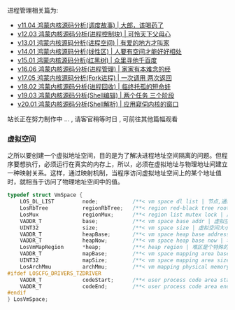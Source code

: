 
进程管理相关篇为: 

* [v11.04 鸿蒙内核源码分析(调度故事) | 大郎，该喝药了](/blog/11.md)
* [v12.03 鸿蒙内核源码分析(进程控制块) | 可怜天下父母心](/blog/12.md)
* [v13.01 鸿蒙内核源码分析(进程空间) | 有爱的地方才叫家 ](/blog/13.md)
* [v14.01 鸿蒙内核源码分析(线性区) | 人要有空间才能好好相处](/blog/14.md)
* [v15.01 鸿蒙内核源码分析(红黑树) | 众里寻他千百度 ](/blog/15.md)
* [v16.06 鸿蒙内核源码分析(进程管理) | 家家有本难念的经](/blog/16.md)
* [v17.05 鸿蒙内核源码分析(Fork进程) | 一次调用 两次返回](/blog/17.md)
* [v18.02 鸿蒙内核源码分析(进程回收) | 临终托孤的短命娃](/blog/18.md)
* [v19.03 鸿蒙内核源码分析(Shell编辑) | 两个任务 三个阶段](/blog/19.md)
* [v20.01 鸿蒙内核源码分析(Shell解析) | 应用窥伺内核的窗口](/blog/20.md)



站长正在努力制作中 ... , 请客官稍等时日 , 可前往其他篇幅观看 

### 虚拟空间

之所以要创建一个虚拟地址空间，目的是为了解决进程地址空间隔离的问题。但程序要想执行，必须运行在真实的内存上，所以，必须在虚拟地址与物理地址间建立一种映射关系。这样，通过映射机制，当程序访问虚拟地址空间上的某个地址值时，就相当于访问了物理地址空间中的值。

```c
typedef struct VmSpace {
    LOS_DL_LIST         node;           /**< vm space dl list | 节点,通过它挂到全局虚拟空间 g_vmSpaceList 链表上*/
    LosRbTree           regionRbTree;   /**< region red-black tree root | 采用红黑树方式管理本空间各个线性区*/
    LosMux              regionMux;      /**< region list mutex lock | 虚拟空间操作红黑树互斥锁*/
    VADDR_T             base;           /**< vm space base addr | 虚拟空间的基地址,线性区的分配范围,常用于判断地址是否在内核还是用户空间*/
    UINT32              size;           /**< vm space size | 虚拟空间大小*/
    VADDR_T             heapBase;       /**< vm space heap base address | 堆区基地址，表堆区范围起点*/
    VADDR_T             heapNow;        /**< vm space heap base now | 堆区现地址，表堆区范围终点，do_brk()直接修改堆的大小返回新的堆区结束地址， heapNow >= heapBase*/
    LosVmMapRegion      *heap;          /**< heap region | 堆区是个特殊的线性区，用于满足进程的动态内存需求，大家熟知的malloc,realloc,free其实就是在操作这个区*/    
    VADDR_T             mapBase;        /**< vm space mapping area base | 虚拟空间映射区基地址,L1，L2表存放在这个区 */
    UINT32              mapSize;        /**< vm space mapping area size | 虚拟空间映射区大小，映射区是个很大的区。*/
    LosArchMmu          archMmu;        /**< vm mapping physical memory | MMU记录<虚拟地址,物理地址>的映射情况 */
#ifdef LOSCFG_DRIVERS_TZDRIVER
    VADDR_T             codeStart;      /**< user process code area start | 代码区开始位置 */
    VADDR_T             codeEnd;        /**< user process code area end | 代码区结束位置 */
#endif
} LosVmSpace;
```

